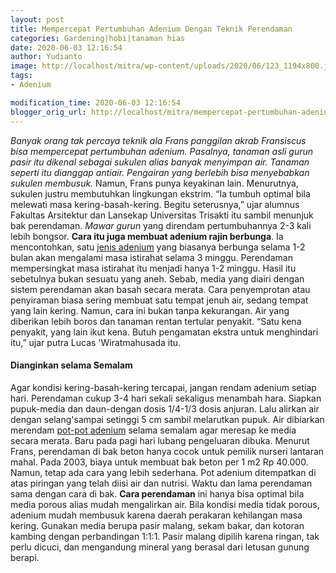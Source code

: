 ```yaml
---
layout: post
title: Mempercepat Pertumbuhan Adenium Dengan Teknik Perendaman
categories: Gardening|hobi|tanaman hias
date: 2020-06-03 12:16:54
author: Yudianto
image: http://localhost/mitra/wp-content/uploads/2020/06/123_1194x800.jpg
tags:
- Adenium

modification_time: 2020-06-03 12:16:54
blogger_orig_url: http://localhost/mitra/mempercepat-pertumbuhan-adenium-dengan.html
---
```


<em>Banyak orang tak percaya teknik ala Frans panggilan akrab Fransiscus bisa mempercepat pertumbuhan adenium. Pasalnya, tanaman asli gurun pasir itu dikenal sebagai sukulen alias banyak menyimpan air. Tanaman seperti itu dianggap antiair. Pengairan yang berlebih bisa menyebabkan sukulen membusuk.</em>
Namun, Frans punya keyakinan lain. Menurutnya, sukulen justru membutuhkan lingkungan ekstrim. “Ia tumbuh optimal bila melewati masa kering-basah-kering. Begitu seterusnya,” ujar alumnus Fakultas Arsitektur dan Lansekap Universitas Trisakti itu sambil menunjuk bak perendaman.
<em>Mawar gurun</em> yang direndam pertumbuhannya 2-3 kali lebih bongsor. <strong>Cara itu juga membuat adenium rajin berbunga</strong>. Ia mencontohkan, satu <a href="http://127.0.0.1/mitra/kreasi-bonsai-adenium-unik-nan-cantik.html">jenis adenium</a> yang biasanya berbunga selama 1-2 bulan akan mengalami masa istirahat selama 3 minggu. Perendaman mempersingkat masa istirahat itu menjadi hanya 1-2 minggu.
Hasil itu sebetulnya bukan sesuatu yang aneh. Sebab, media yang diairi dengan sistem perendaman akan basah secara merata. Cara penyemprotan atau penyiraman biasa sering membuat satu tempat jenuh air, sedang tempat yang lain kering.
Namun, cara ini bukan tanpa kekurangan. Air yang diberikan lebih boros dan tanaman rentan tertular penyakit. “Satu kena penyakit, yang lain ikut kena. Butuh pengamatan ekstra untuk menghindari itu,” ujar putra Lucas 'Wiratmahusada itu.
<h4>Dianginkan selama Semalam</h4>
Agar kondisi kering-basah-kering tercapai, jangan rendam adenium setiap hari. Perendaman cukup 3-4 hari sekali sekaligus menambah hara. Siapkan pupuk-media dan daun-dengan dosis 1/4-1/3 dosis anjuran. Lalu alirkan air dengan selang'sampai setinggi 5 cm sambil melarutkan pupuk. Air dibiarkan merendam <a href="http://127.0.0.1/mitra/topik/adenium">pot-pot adenium</a> selama semalam agar meresap ke media secara merata. Baru pada pagi hari lubang pengeluaran dibuka.
Menurut Frans, perendaman di bak beton hanya cocok untuk pemilik nurseri lantaran mahal. Pada 2003, biaya untuk membuat bak beton per 1 m2 Rp 40.000. Namun, tetap ada cara yang lebih sederhana. Pot adenium ditempatkan di atas piringan yang telah diisi air dan nutrisi. Waktu dan lama perendaman sama dengan cara di bak.
<strong>Cara perendaman</strong> ini hanya bisa optimal bila media porous alias mudah mengalirkan air. Bila kondisi media tidak porous, adenium mudah membusuk karena daerah perakaran kehilangan masa kering. Gunakan media berupa pasir malang, sekam bakar, dan kotoran kambing dengan perbandingan 1:1:1. Pasir malang dipilih karena ringan, tak perlu dicuci, dan mengandung mineral yang berasal dari letusan gunung berapi.

